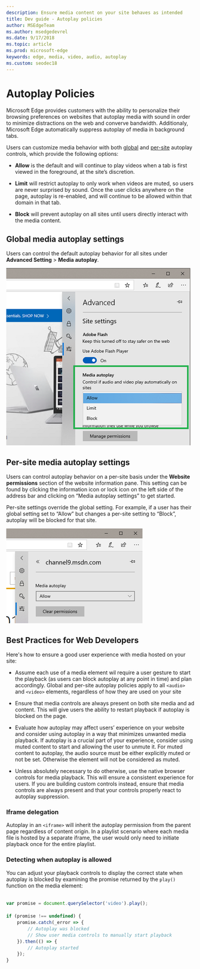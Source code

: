 ```yaml
---
description: Ensure media content on your site behaves as intended
title: Dev guide - Autoplay policies
author: MSEdgeTeam
ms.author: msedgedevrel
ms.date: 9/17/2018
ms.topic: article
ms.prod: microsoft-edge
keywords: edge, media, video, audio, autoplay
ms.custom: seodec18
---
```


# Autoplay Policies

Microsoft Edge provides customers with the ability to personalize their browsing preferences on websites that autoplay media with sound in order to minimize distractions on the web and converve bandwidth. Additionaly, Microsoft Edge automatically suppress autoplay of media in background tabs.

Users can customize media behavior with both [global](#global-media-autoplay-settings) and [per-site](#per-site-media-autoplay-settings) autoplay controls, which provide the following options:

- **Allow**  is the default and will continue to play videos when a tab is first viewed in the foreground, at the site’s discretion.

- **Limit** will restrict autoplay to only work when videos are muted, so users are never surprised by sound. Once the user clicks anywhere on the page, autoplay is re-enabled, and will continue to be allowed within that domain in that tab.

- **Block** will prevent autoplay on all sites until users directly interact with the media content.

## Global media autoplay settings

Users can control the default autoplay behavior for all sites under **Advanced Setting** > **Media autoplay**.

![Global media autoplay settings](../media/autoplay_global.png)

## Per-site media autoplay settings

Users can control autoplay behavior on a per-site basis under the **Website permissions** section of the website information pane. This setting can be found by clicking the information icon or lock icon on the left side of the address bar and clicking on “Media autoplay settings” to get started.

Per-site settings override the global setting. For example, if a user has their global setting set to “Allow” but changes a per-site setting to “Block”, autoplay will be blocked for that site.

![Per-site media autoplay settings](../media/autoplay_per-site.png)
 
## Best Practices for Web Developers

Here's how to ensure a good user experience with media hosted on your site:

- Assume  each use of a media element wil require a user gesture to start the playback (as users can block autoplay at any point in time) and plan accordingly.  Global and per-site autoplay policies apply to all `<audio>` and `<video>` elements, regardless of how they are used on your site

- Ensure that media controls are always present on both site media and ad content. This will give users the ability to restart playback if autoplay is blocked on the page.

- Evaluate how autoplay may affect users’ experience on your website and consider using autoplay in a way that minimizes unwanted media playback. If autoplay is a crucial part of your experience, consider using muted content to start and allowing the user to unmute it. For muted content to autoplay, the audio source must be either explicitly muted or not be set. Otherwise the element will not be considered as muted.

- Unless absolutely necessary to do otherwise, use the native browser controls for media playback. This will ensure a consistent experience for users. If you are building custom controls instead, ensure that media controls are always present and that your controls properly react to autoplay suppression.

### Iframe delegation

Autoplay in an `<iframe>` will inherit the autoplay permission from the parent page regardless of content origin. In a playlist scenario where each media file is hosted by a separate iframe, the user would only need to initiate playback once for the entire playlist.

### Detecting when autoplay is allowed

You can adjust your playback controls to display the correct state when autoplay is blocked by examining the promise returned by the `play()` function on the media element:

```Javascript

var promise = document.querySelector('video').play();

if (promise !== undefined) { 
    promise.catch(_error => { 
        // Autoplay was blocked
        // Show user media controls to manually start playback
    }).then(() => { 
        // Autoplay started
    }); 
}

```